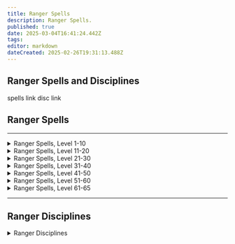 ```yaml
---
title: Ranger Spells
description: Ranger Spells.
published: true
date: 2025-03-04T16:41:24.442Z
tags: 
editor: markdown
dateCreated: 2025-02-26T19:31:13.488Z
---
```


## Ranger Spells and Disciplines

spells link
disc link

## Ranger Spells
---

<details>
	<summary> Ranger Spells, Level 1-10 </summary>

|Spell Name|Level|
|---|---|
|<a href="https://www.thjdi.cc/spell/5011" target="_blank">Salve</a>|1|
|<a href="https://www.thjdi.cc/spell/51" target="_blank">Glimpse</a>|2|
|<a href="https://www.thjdi.cc/spell/239" target="_blank">Flame Lick</a>|3|
|<a href="https://www.thjdi.cc/spell/240" target="_blank">Lull Animal</a>|4|
|<a href="https://www.thjdi.cc/spell/2591" target="_blank">Tangling Weeds</a>|5|
|<a href="https://www.thjdi.cc/spell/242" target="_blank">Snare</a>|6|
|<a href="https://www.thjdi.cc/spell/26" target="_blank">Skin like Wood</a>|7|
|<a href="https://www.thjdi.cc/spell/200" target="_blank">Minor Healing</a>|8|
|<a href="https://www.thjdi.cc/spell/224" target="_blank">Endure Fire</a>|9|
|<a href="https://www.thjdi.cc/spell/237" target="_blank">Dance of the Fireflies</a>|10|
|<a href="https://www.thjdi.cc/spell/2592" target="_blank">Hawk Eye</a>|11|

</details>

<details>
	<summary> Ranger Spells, Level 11-20 </summary>

|Spell Name|Level|
|---|---|
|<a href="https://www.thjdi.cc/spell/269" target="_blank">Feet like Cat</a>|12|
|<a href="https://www.thjdi.cc/spell/203" target="_blank">Cure Poison</a>|13|
|<a href="https://www.thjdi.cc/spell/515" target="_blank">Thistlecoat</a>|13|
|<a href="https://www.thjdi.cc/spell/92" target="_blank">Burst of Fire</a>|14|
|<a href="https://www.thjdi.cc/spell/247" target="_blank">Camouflage</a>|14|
|<a href="https://www.thjdi.cc/spell/249" target="_blank">Grasping Roots</a>|15|
|<a href="https://www.thjdi.cc/spell/252" target="_blank">Invoke Lightning</a>|15|
|<a href="https://www.thjdi.cc/spell/241" target="_blank">Panic Animal</a>|16|
|<a href="https://www.thjdi.cc/spell/248" target="_blank">Ward Summoned</a>|16|
|<a href="https://www.thjdi.cc/spell/500" target="_blank">Bind Sight</a>|17|
|<a href="https://www.thjdi.cc/spell/254" target="_blank">Firefist</a>|17|
|<a href="https://www.thjdi.cc/spell/225" target="_blank">Endure Cold</a>|18|
|<a href="https://www.thjdi.cc/spell/91" target="_blank">Ignite</a>|19|
|<a href="https://www.thjdi.cc/spell/86" target="_blank">Enduring Breath</a>|20|

</details>

<details>
	<summary> Ranger Spells, Level 21-30 </summary>

|Spell Name|Level|
|---|---|
|<a href="https://www.thjdi.cc/spell/17" target="_blank">Light Healing</a>|21|
|<a href="https://www.thjdi.cc/spell/263" target="_blank">Skin like Rock</a>|21|
|<a href="https://www.thjdi.cc/spell/213" target="_blank">Cure Disease</a>|22|
|<a href="https://www.thjdi.cc/spell/250" target="_blank">Harmony</a>|22|
|<a href="https://www.thjdi.cc/spell/256" target="_blank">Shield of Thistles</a>|24|
|<a href="https://www.thjdi.cc/spell/264" target="_blank">Stinging Swarm</a>|25|
|<a href="https://www.thjdi.cc/spell/268" target="_blank">Strength of Earth</a>|26|
|<a href="https://www.thjdi.cc/spell/655" target="_blank">Eyes of the Cat</a>|27|
|<a href="https://www.thjdi.cc/spell/278" target="_blank">Spirit of Wolf</a>|28|
|<a href="https://www.thjdi.cc/spell/3565" target="_blank">Flaming Arrow</a>|29|
|<a href="https://www.thjdi.cc/spell/2593" target="_blank">Riftwind's Protection</a>|29|
|<a href="https://www.thjdi.cc/spell/516" target="_blank">Barbcoat</a>|30|
|<a href="https://www.thjdi.cc/spell/48" target="_blank">Cancel Magic</a>|30|

</details>

<details>
	<summary> Ranger Spells, Level 31-40 </summary>

|Spell Name|Level|
|---|---|
|<a href="https://www.thjdi.cc/spell/513" target="_blank">Calm Animal</a>|31|
|<a href="https://www.thjdi.cc/spell/80" target="_blank">See Invisible</a>|32|
|<a href="https://www.thjdi.cc/spell/115" target="_blank">Dismiss Summoned</a>|33|
|<a href="https://www.thjdi.cc/spell/517" target="_blank">Bramblecoat</a>|34|
|<a href="https://www.thjdi.cc/spell/261" target="_blank">Levitate</a>|35|
|<a href="https://www.thjdi.cc/spell/1461" target="_blank">Call of Sky</a>|36|
|<a href="https://www.thjdi.cc/spell/419" target="_blank">Careless Lightning</a>|37|
|<a href="https://www.thjdi.cc/spell/2594" target="_blank">Nature's Precision</a>|37|
|<a href="https://www.thjdi.cc/spell/12" target="_blank">Healing</a>|38|
|<a href="https://www.thjdi.cc/spell/421" target="_blank">Skin like Steel</a>|38|
|<a href="https://www.thjdi.cc/spell/3564" target="_blank">Burning Arrow</a>|39|
|<a href="https://www.thjdi.cc/spell/3601" target="_blank">Harmony of Nature</a>|39|
|<a href="https://www.thjdi.cc/spell/3687" target="_blank">Swarm of Pain</a>|40|

</details>

<details>
	<summary> Ranger Spells, Level 41-50 </summary>

|Spell Name|Level|
|---|---|
|<a href="https://www.thjdi.cc/spell/4054" target="_blank">Spirit of the Shrew</a>|41|
|<a href="https://www.thjdi.cc/spell/518" target="_blank">Spikecoat</a>|42|
|<a href="https://www.thjdi.cc/spell/129" target="_blank">Shield of Brambles</a>|43|
|<a href="https://www.thjdi.cc/spell/78" target="_blank">Immolate</a>|44|
|<a href="https://www.thjdi.cc/spell/76" target="_blank">Ensnaring Roots</a>|45|
|<a href="https://www.thjdi.cc/spell/60" target="_blank">Resist Fire</a>|46|
|<a href="https://www.thjdi.cc/spell/34" target="_blank">Superior Camouflage</a>|47|
|<a href="https://www.thjdi.cc/spell/2595" target="_blank">Force of Nature</a>|48|
|<a href="https://www.thjdi.cc/spell/425" target="_blank">Wolf Form</a>|48|
|<a href="https://www.thjdi.cc/spell/691" target="_blank">Call of Flame</a>|49|
|<a href="https://www.thjdi.cc/spell/4055" target="_blank">Pack Shrew</a>|49|
|<a href="https://www.thjdi.cc/spell/1462" target="_blank">Call of Earth</a>|50|
|<a href="https://www.thjdi.cc/spell/2596" target="_blank">Falcon Eye</a>|50|
|<a href="https://www.thjdi.cc/spell/40809" target="_blank">Jolt</a>|50|
|<a href="https://www.thjdi.cc/spell/1741" target="_blank">Jolt</a>|50|

</details>

<details>
	<summary> Ranger Spells, Level 51-60 </summary>

|Spell Name|Level|
|---|---|
|<a href="https://www.thjdi.cc/spell/512" target="_blank">Ensnare</a>|51|
|<a href="https://www.thjdi.cc/spell/1397" target="_blank">Strength of Nature</a>|51|
|<a href="https://www.thjdi.cc/spell/5571" target="_blank">Tangle</a>|51|
|<a href="https://www.thjdi.cc/spell/57" target="_blank">Firestrike</a>|52|
|<a href="https://www.thjdi.cc/spell/3688" target="_blank">Icewind</a>|52|
|<a href="https://www.thjdi.cc/spell/430" target="_blank">Storm Strength</a>|53|
|<a href="https://www.thjdi.cc/spell/259" target="_blank">Drones of Doom</a>|54|
|<a href="https://www.thjdi.cc/spell/2597" target="_blank">Jolting Blades</a>|54|
|<a href="https://www.thjdi.cc/spell/422" target="_blank">Skin like Diamond</a>|54|
|<a href="https://www.thjdi.cc/spell/1463" target="_blank">Call of Fire</a>|55|
|<a href="https://www.thjdi.cc/spell/145" target="_blank">Chloroplast</a>|55|
|<a href="https://www.thjdi.cc/spell/1296" target="_blank">Cinder Jolt</a>|55|
|<a href="https://www.thjdi.cc/spell/4111" target="_blank">Fire Swarm</a>|55|
|<a href="https://www.thjdi.cc/spell/61" target="_blank">Resist Cold</a>|55|
|<a href="https://www.thjdi.cc/spell/539" target="_blank">Chill Sight</a>|56|
|<a href="https://www.thjdi.cc/spell/426" target="_blank">Greater Wolf Form</a>|56|
|<a href="https://www.thjdi.cc/spell/2598" target="_blank">Mark of the Predator</a>|56|
|<a href="https://www.thjdi.cc/spell/15" target="_blank">Greater Healing</a>|57|
|<a href="https://www.thjdi.cc/spell/4059" target="_blank">Call of Ice</a>|58|
|<a href="https://www.thjdi.cc/spell/2599" target="_blank">Eagle Eye</a>|58|
|<a href="https://www.thjdi.cc/spell/49" target="_blank">Nullify Magic</a>|58|
|<a href="https://www.thjdi.cc/spell/432" target="_blank">Shield of Spikes</a>|58|
|<a href="https://www.thjdi.cc/spell/1290" target="_blank">Chloroblast</a>|59|
|<a href="https://www.thjdi.cc/spell/1740" target="_blank">Dustdevil</a>|59|
|<a href="https://www.thjdi.cc/spell/423" target="_blank">Skin like Nature</a>|59|
|<a href="https://www.thjdi.cc/spell/1464" target="_blank">Call of the Predator</a>|60|
|<a href="https://www.thjdi.cc/spell/490" target="_blank">Enveloping Roots</a>|60|
|<a href="https://www.thjdi.cc/spell/519" target="_blank">Thorncoat</a>|60|
|<a href="https://www.thjdi.cc/spell/2600" target="_blank">Warder's Protection</a>|60|

</details>

<details>
	<summary> Ranger Spells, Level 61-65 </summary>

|Spell Name|Level|
|---|---|
|<a href="https://www.thjdi.cc/spell/1526" target="_blank">Annul Magic</a>|61|
|<a href="https://www.thjdi.cc/spell/1551" target="_blank">Circle of Winter</a>|61|
|<a href="https://www.thjdi.cc/spell/96" target="_blank">Counteract Disease</a>|61|
|<a href="https://www.thjdi.cc/spell/95" target="_blank">Counteract Poison</a>|61|
|<a href="https://www.thjdi.cc/spell/6732" target="_blank">Earthen Embrace</a>|61|
|<a href="https://www.thjdi.cc/spell/5572" target="_blank">Entangle</a>|61|
|<a href="https://www.thjdi.cc/spell/1529" target="_blank">Exile Summoned</a>|61|
|<a href="https://www.thjdi.cc/spell/3419" target="_blank">Call of the Rathe</a>|62|
|<a href="https://www.thjdi.cc/spell/665" target="_blank">Drifting Death</a>|62|
|<a href="https://www.thjdi.cc/spell/356" target="_blank">Shield of Thorns</a>|62|
|<a href="https://www.thjdi.cc/spell/3487" target="_blank">Strength of Tunare</a>|62|
|<a href="https://www.thjdi.cc/spell/1558" target="_blank">Bladecoat</a>|63|
|<a href="https://www.thjdi.cc/spell/1552" target="_blank">Circle of Summer</a>|63|
|<a href="https://www.thjdi.cc/spell/3192" target="_blank">Earthen Roots</a>|63|
|<a href="https://www.thjdi.cc/spell/3418" target="_blank">Frozen Wind</a>|63|
|<a href="https://www.thjdi.cc/spell/3431" target="_blank">Brushfire</a>|64|
|<a href="https://www.thjdi.cc/spell/4107" target="_blank">Feral Form</a>|64|
|<a href="https://www.thjdi.cc/spell/3415" target="_blank">Nature's Rebuke</a>|64|
|<a href="https://www.thjdi.cc/spell/1568" target="_blank">Regrowth</a>|64|
|<a href="https://www.thjdi.cc/spell/3417" target="_blank">Spirit of the Predator</a>|64|
|<a href="https://www.thjdi.cc/spell/4980" target="_blank">Ancient: Burning Chaos</a>|65|
|<a href="https://www.thjdi.cc/spell/3420" target="_blank">Cry of Thunder</a>|65|
|<a href="https://www.thjdi.cc/spell/8020" target="_blank">Hail of Arrows</a>|65|
|<a href="https://www.thjdi.cc/spell/2887" target="_blank">Mask of the Stalker</a>|65|
|<a href="https://www.thjdi.cc/spell/1559" target="_blank">Natureskin</a>|65|
|<a href="https://www.thjdi.cc/spell/3039" target="_blank">Protection of the Wild</a>|65|
|<a href="https://www.thjdi.cc/spell/2517" target="_blank">Spirit of Eagle</a>|65|
|<a href="https://www.thjdi.cc/spell/4897" target="_blank">Sylvan Burn</a>|65|
|<a href="https://www.thjdi.cc/spell/4898" target="_blank">Sylvan Call</a>|65|
|<a href="https://www.thjdi.cc/spell/4896" target="_blank">Sylvan Light</a>|65|

</details>

---

## Ranger Disciplines

<details>
	<summary> Ranger Disciplines </summary>

|Discipline Name|Level|
|---|---|
|<a href="https://www.thjdi.cc/spell/5225" target="_blank">Throw Stone</a>|1|
|<a href="https://www.thjdi.cc/spell/25060" target="_blank">Elbow Strike</a>|5|
|<a href="https://www.thjdi.cc/spell/4721" target="_blank">Focused Will Discipline</a>|10|
|<a href="https://www.thjdi.cc/spell/4659" target="_blank">Sneak Attack</a>|20|
|<a href="https://www.thjdi.cc/spell/4585" target="_blank">Resistant Discipline</a>|30|
|<a href="https://www.thjdi.cc/spell/4587" target="_blank">Fearless Discipline</a>|40|
|<a href="https://www.thjdi.cc/spell/4685" target="_blank">Thief's Vengeance</a>|52|
|<a href="https://www.thjdi.cc/spell/4673" target="_blank">Counterattack Discipline</a>|53|
|<a href="https://www.thjdi.cc/spell/4505" target="_blank">Deadeye Discipline</a>|54|
|<a href="https://www.thjdi.cc/spell/4515" target="_blank">Nimble Discipline</a>|55|
|<a href="https://www.thjdi.cc/spell/8922" target="_blank">Poison Spurs Trap</a>|55|
|<a href="https://www.thjdi.cc/spell/4517" target="_blank">Kinesthetics Discipline</a>|57|
|<a href="https://www.thjdi.cc/spell/4677" target="_blank">Blinding Speed Discipline</a>|58|
|<a href="https://www.thjdi.cc/spell/4676" target="_blank">Duelist Discipline</a>|59|
|<a href="https://www.thjdi.cc/spell/6751" target="_blank">Rogue's Ploy</a>|61|
|<a href="https://www.thjdi.cc/spell/4696" target="_blank">Weapon Affinity Discipline</a>|61|
|<a href="https://www.thjdi.cc/spell/4686" target="_blank">Assassin's Strike</a>|63|
|<a href="https://www.thjdi.cc/spell/4694" target="_blank">Deadly Precision Discipline</a>|63|
|<a href="https://www.thjdi.cc/spell/4687" target="_blank">Healing Will Discipline</a>|63|
|<a href="https://www.thjdi.cc/spell/5018" target="_blank">Ancient: Chaos Strike</a>|65|
|<a href="https://www.thjdi.cc/spell/6197" target="_blank">Frenzied Stabbing Discipline</a>|65|
|<a href="https://www.thjdi.cc/spell/5017" target="_blank">Kyv Strike</a>|65|
|<a href="https://www.thjdi.cc/spell/4695" target="_blank">Twisted Chance Discipline</a>|65|

</details>